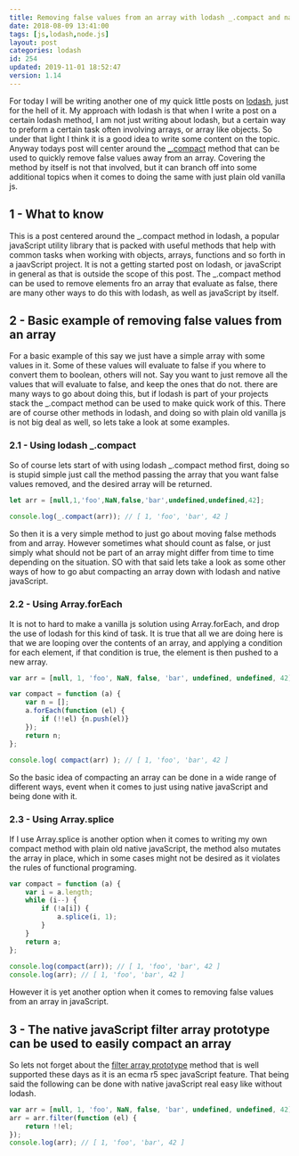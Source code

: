 ```yaml
---
title: Removing false values from an array with lodash _.compact and native javaScript.
date: 2018-08-09 13:41:00
tags: [js,lodash,node.js]
layout: post
categories: lodash
id: 254
updated: 2019-11-01 18:52:47
version: 1.14
---
```


For today I will be writing another one of my quick little posts on [lodash](https://lodash.com/), just for the hell of it. My approach with lodash is that when I write a post on a certain lodash method, I am not just writing about lodash, but a certain way to preform a certain task often involving arrays, or array like objects. So under that light I think it is a good idea to write some content on the topic. Anyway todays post will center around the [\_.compact](https://lodash.com/docs/4.17.10#compact) method that can be used to quickly remove false values away from an array. Covering the method by itself is not that involved, but it can branch off into some additional topics when it comes to doing the same with just plain old vanilla js.

<!-- more -->

## 1 - What to know

This is a post centered around the \_.compact method in lodash, a popular javaScript utility library that is packed with useful methods that help with common tasks when working with objects, arrays, functions and so forth in a jaavScript project. It is not a getting started post on lodash, or javaScript in general as that is outside the scope of this post. The \_.compact method can be used to remove elements fro an array that evaluate as false, there are many other ways to do this with lodash, as well as javaScript by itself.

## 2 - Basic example of removing false values from an array

For a basic example of this say we just have a simple array with some values in it. Some of these values will evaluate to false if you where to convert them to boolean, others will not. Say you want to just remove all the values that will evaluate to false, and keep the ones that do not. there are many ways to go about doing this, but if lodash is part of your projects stack the \_.compact method can be used to make quick work of this. There are of course other methods in lodash, and doing so with plain old vanilla js is not big deal as well, so lets take a look at some examples.

### 2.1 - Using lodash \_.compact

So of course lets start of with using lodash \_.compact method first, doing so is stupid simple just call the method passing the array that you want false values removed, and the desired array will be returned.

```js
let arr = [null,1,'foo',NaN,false,'bar',undefined,undefined,42];
 
console.log(_.compact(arr)); // [ 1, 'foo', 'bar', 42 ]
```

So then it is a very simple method to just go about moving false methods from and array. However sometimes what should count as false, or just simply what should not be part of an array might differ from time to time depending on the situation. SO with that said lets take a look as some other ways of how to go abut compacting an array down with lodash and native javaScript.

### 2.2 - Using Array.forEach

It is not to hard to make a vanilla js solution using Array.forEach, and drop the use of lodash for this kind of task. It is true that all we are doing here is that we are looping over the contents of an array, and applying a condition for each element, if that condition is true, the element is then pushed to a new array.

```js
var arr = [null, 1, 'foo', NaN, false, 'bar', undefined, undefined, 42];

var compact = function (a) {
    var n = [];
    a.forEach(function (el) {
        if (!!el) {n.push(el)}
    });
    return n;
};
 
console.log( compact(arr) ); // [ 1, 'foo', 'bar', 42 ]
```

So the basic idea of compacting an array can be done in a wide range of different ways, event when it comes to just using native javaScript and being done with it.

### 2.3 - Using Array.splice

If I use Array.splice is another option when it comes to writing my own compact method with plain old native javaScript, the method also mutates the array in place, which in some cases might not be desired as it violates the rules of functional programing.

```js
var compact = function (a) {
    var i = a.length;
    while (i--) {
        if (!a[i]) {
            a.splice(i, 1);
        }
    }
    return a;
};
 
console.log(compact(arr)); // [ 1, 'foo', 'bar', 42 ]
console.log(arr); // [ 1, 'foo', 'bar', 42 ]
```

However it is yet another option when it comes to removing false values from an array in javaScript.

## 3 - The native javaScript filter array prototype can be used to easily compact an array

So lets not forget about the [filter array prototype](https://developer.mozilla.org/en-US/docs/Web/JavaScript/Reference/Global_Objects/Array/filter) method that is well supported these days as it is an ecma r5 spec javaScript feature. That being said the following can be done with native javaScript real easy like without lodash.

```js
var arr = [null, 1, 'foo', NaN, false, 'bar', undefined, undefined, 42];
arr = arr.filter(function (el) {
    return !!el;
});
console.log(arr); // [ 1, 'foo', 'bar', 42 ]
```